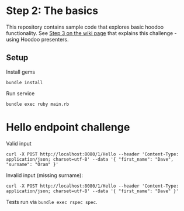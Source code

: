 # Step 2: The basics

This repository contains sample code that explores basic hoodoo functionality. See [Step 3 on the wiki page](https://loyaltynz.atlassian.net/wiki/spaces/FT/pages/1630601431/Hoodoo+sample+app+challenge#Step-3.-Validation) that explains this challenge - using Hoodoo presenters.


## Setup

Install gems

`bundle install`

Run service

`bundle exec ruby main.rb`


# Hello endpoint challenge

Valid input

```
curl -X POST http://localhost:8080/1/Hello --header 'Content-Type: application/json; charset=utf-8' --data '{ "first_name": "Dave", "surname": "Oram" }'
```

Invalid input (missing surname):

```
curl -X POST http://localhost:8080/1/Hello --header 'Content-Type: application/json; charset=utf-8' --data '{ "first_name": "Dave" }'
```

Tests run via `bundle exec rspec spec`.